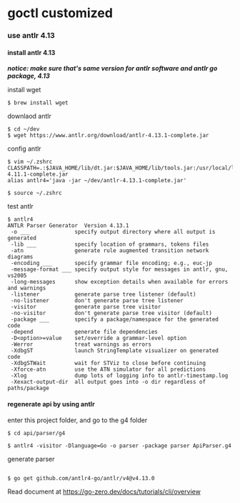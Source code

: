 # goctl customized

### use antlr 4.13

#### install antlr 4.13

***notice: make sure that's same version for antlr software and antlr go package, 4.13***

install wget
```shell
$ brew install wget
```

downlaod antlr
```shell
$ cd ~/dev
$ wget https://www.antlr.org/download/antlr-4.13.1-complete.jar
```

config antlr
```shell
$ vim ~/.zshrc
CLASSPATH=.:$JAVA_HOME/lib/dt.jar:$JAVA_HOME/lib/tools.jar:/usr/local/lib/antlr-4.11.1-complete.jar
alias antlr4='java -jar ~/dev/antlr-4.13.1-complete.jar'

$ source ~/.zshrc
```

test antlr
```shell
$ antlr4
ANTLR Parser Generator  Version 4.13.1
 -o ___              specify output directory where all output is generated
 -lib ___            specify location of grammars, tokens files
 -atn                generate rule augmented transition network diagrams
 -encoding ___       specify grammar file encoding; e.g., euc-jp
 -message-format ___ specify output style for messages in antlr, gnu, vs2005
 -long-messages      show exception details when available for errors and warnings
 -listener           generate parse tree listener (default)
 -no-listener        don't generate parse tree listener
 -visitor            generate parse tree visitor
 -no-visitor         don't generate parse tree visitor (default)
 -package ___        specify a package/namespace for the generated code
 -depend             generate file dependencies
 -D<option>=value    set/override a grammar-level option
 -Werror             treat warnings as errors
 -XdbgST             launch StringTemplate visualizer on generated code
 -XdbgSTWait         wait for STViz to close before continuing
 -Xforce-atn         use the ATN simulator for all predictions
 -Xlog               dump lots of logging info to antlr-timestamp.log
 -Xexact-output-dir  all output goes into -o dir regardless of paths/package
```

#### regenerate api by using antlr
enter this project folder, and go to the g4 folder
```shell
$ cd api/parser/g4

$ antlr4 -visitor -Dlanguage=Go -o parser -package parser ApiParser.g4
```

generate parser
```shell

```

```shell
$ go get github.com/antlr4-go/antlr/v4@v4.13.0

```

Read document at https://go-zero.dev/docs/tutorials/cli/overview
